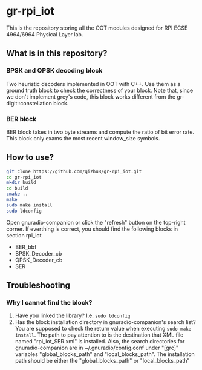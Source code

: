 # gr-rpi_iot

This is the repository storing all the OOT modules designed for RPI ECSE 4964/6964 Physical Layer lab.

## What is in this repository?

### BPSK and QPSK decoding block
Two heuristic decoders implemented in OOT with C++. Use them as a ground truth block to check the correctness of your block.
Note that, since we don't implement grey's code, this block works different from the gr-digit::constellation block.

### BER block
BER block takes in two byte streams and compute the ratio of bit error rate. This block only exams the most recent window\_size symbols.

## How to use?

``` bash
git clone https://github.com/qizhu8/gr-rpi_iot.git
cd gr-rpi_iot
mkdir build
cd build
cmake ..
make
sudo make install
sudo ldconfig
```

Open gnuradio-companion or click the "refresh" button on the top-right corner. If everthing is correct, you should find the following blocks in section rpi_iot

* BER_bbf
* BPSK_Decoder_cb
* QPSK_Decoder_cb
* SER

## Troubleshooting
### Why I cannot find the block?
1. Have you linked the library? I.e. ```sudo ldconfig```
2. Has the block installation directory in gnuradio-companion's search list? You are supposed to check the return value when executing ```sudo make install```. The path to pay attention to is the destination that XML file named "rpi\_iot\_SER.xml" is installed. Also, the search directories for gnuradio-companion are in ~/.gnuradio/config.conf under "[grc]" variables "global\_blocks\_path" and "local\_blocks\_path".
The installation path should be either the "global\_blocks\_path" or "local\_blocks\_path"
